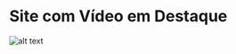 # Site com Vídeo em Destaque
 
![alt text](https://github.com/[heniquenocera]/[portifolio-homepage-video-em-destaque]/blob/[master]/img/layout.jpg?raw=true)

